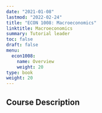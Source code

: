 ```yaml
---
date: "2021-01-08"
lastmod: "2022-02-24"
title: "ECON 1008: Macroeconomics"
linktitle: Macroeconomics
summary: Tutorial leader
toc: false
draft: false
menu:
  econ1008:
    name: Overview
    weight: 20
type: book
weight: 20
---
```


## Course Description



